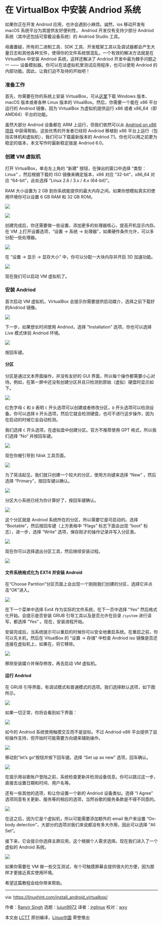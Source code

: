 在 VirtualBox 中安装 Andriod 系统
======

如果你正在开发 Andriod 应用，也许会遇到小麻烦。诚然，ios 移动开发有 macOS 系统平台为其提供友好便利性， Andriod 开发仅有支持少部分 Andriod 系统（其中还包括可穿戴设备系统）的 Andriod Studio 工具。

毋庸置疑，所有的二进制工具、SDK 工具、开发框架工具以及调试器都会产生大量日志和其他各种文件，使得你的文件系统很混乱。一个有效的解决方法就是在 VirtualBox 中安装 Andriod 系统，这样还解决了 Andriod 开发中最为棘手问题之一 —— 设备模拟器。你可以在该虚拟机里测试应用程序，也可以使用 Andriod 的内部功能。因此，让我们迫不及待的开始吧！

### 准备工作

首先，你需要在你的系统上安装 VirtualBox，可从[这里][1]下载 Windows 版本、macOS 版本或者各种 Linux 版本的 VitualBox。然后，你需要一个能在 x86 平台运行的 Andriod 镜像，因为 VirtualBox 为虚拟机提供运行 x86 或者 x86\_64（即 AMD64）平台的功能。

虽然大部分 Andriod 设备都在 ARM 上运行，但我们依然可以从 [Andriod on x86 项目][2] 中获得帮助。这些优秀的开发者已经将 Andriod 移植到 x86 平台上运行（包括实体机和虚拟机），我们可以下载最新版本的 Andriod 7.1。你也可以用之前更为稳定的版本，本文写作时最新稳定版是 Andriod 6.0。

### 创建 VM 虚拟机

打开 VirtualBox，单击左上角的 “新建” 按钮，在弹出的窗口中选择 “类型：Linux” ，然后根据下载的 ISO 镜像来确定版本，x86 对应 “32-bit”，x86_64 对应 “64-bit”，此处选择 “Linux 2.6 / 3.x / 4.x (64-bit)”。

RAM 大小设置为 2 GB 到你系统能提供的最大内存之间。如果你想模拟真实的使用环境你可以设置 6 GB RAM 和 32 GB ROM。

![][3]

![][4]

创建完成后，你还需要做一些设置，添加更多的处理器核心，提高开机显示内存。在 VM 上打开设置选项，“设置 -> 系统 -> 处理器”，如果硬件条件允许，可以多分配一些处理器。

![][5]

在 “设置 -> 显示 -> 显存大小” 中，你可以分配一大块内存并开启 3D 加速功能。

![][6]

现在我们可以启动 VM 虚拟机了。

### 安装 Andriod

首次启动 VM 虚拟机，VirtualBox 会提示你需要提供启动媒介，选择之前下载好的Andriod 镜像。

![][7]

下一步，如果想长时间使用 Andriod，选择 “Installation” 选项，你也可以选择 Live 模式体验 Andriod 环境。

![][8]

按回车键。

#### 分区

分区是通过文本界面操作，并没有友好的 GUI 界面，所以每个操作都需要小心对待。例如，在第一屏中还没有创建分区并且只检测到原始（虚拟）硬盘时显示如下。

![][9]

红色字母 `C` 和 `D` 表明 `C` 开头选项可以创建或者修改分区，`D` 开头选项可以检测设备。你可以选择 `D` 开头选项，然后它就会检测硬盘，也可不进行这步操作，因为在启动的时候它会自动检测。

我们选择 `C` 开头选项，在虚拟盘中创建分区。官方不推荐使用 GPT 格式，所以我们选择 “No” 并按回车键。

![][10]

现在你被引导到 fdisk 工具页面。

![][11]

为了简洁起见，我们就只创建一个较大的分区，使用方向键来选择 “New” ，然后选择 “Primary”，按回车键以确认。

![][12]

分区大小系统已经为你计算好了，按回车键确认。

![][13]

这个分区就是 Andriod 系统所在的分区，所以需要它是可启动的。选择 “Bootable”，然后按回车键（上方表格中 “Flags” 标志下面会出现 “boot” 标志），进一步，选择 “Write” 选项，保存刚才的操作记录并写入分区表。

![][14]

现在你可以选择退出分区工具，然后继续安装过程。

![][15]

#### 文件系统格式化为 EXT4 并安装 Android

在“Choose Partition”分区页面上会出现一个刚刚我们创建的分区，选择它并点击“OK”进入。

![][16]

在下一个菜单中选择 Ext4 作为实际的文件系统，在下一页中选择 “Yes” 然后格式化开始。会提示是否安装 GRUB 引导工具以及是否允许在目录 `/system` 进行读写，都选择 “Yes” 。现在，安装进程开始。

安装完成后，当系统提示可以重启的时候你可以安全地重启系统。在重启之前，你可以先关机，然后在 VitualBox 的 “设置 -> 存储” 中检查 Andriod iso 镜像是否还连接在虚拟机上，如果在，将它移除。

![][17]

移除安装媒介并保存修改，再去启动 VM 虚拟机。

#### 运行 Andriod

在 GRUB 引导界面，有调试模式和普通模式的选项。我们选择默认选项，如下图所示。

![][18]

如果一切正常，你将会看到如下界面：

![][19]

如今的 Andriod 系统使用触摸交互而不是鼠标。不过 Andriod-x86 平台提供了鼠标操作支持，但开始时可能需要方向键来辅助操作。

![][20]

移动到”let’s go“按钮并按下回车键。选择 “Set up as new” 选项，回车确认。

![][21]

在提示用谷歌账户登陆之前，系统检查更新并检测设备信息。你可以跳过这一步，直接去设置日期和时间、用户名等。

还有一些其他的选项，和让你设置一个新的 Andriod 设备类似。选择 “I Agree” 选项同意有关更新、服务等的相应的选项，当然谷歌的服务条款是不得不同意的。

![][22]

在这之后，因为它是个虚拟机，所以可能需要添加额外的 email 账户来设置 “On-body detection”，大部分的选项对我们来说都没有多大作用，因此可以选择 ”All Set“。

接下来，它会提示你选择主屏应用，这个根据个人需求选择。现在我们进入了一个虚拟的 Android 系统。

![][23]

如果你需要在 VM 做一些交互测试，有个可触摸屏幕会提供很大的方便，因为那样才更接近真实使用环境。

希望这篇教程会给你带来帮助。

--------------------------------------------------------------------------------

via: https://linuxhint.com/install_android_virtualbox/

作者：[Ranvir Singh][a]
选题：[lujun9972](https://github.com/lujun9972)
译者：[jrglinux](https://github.com/jrglinux)
校对：[wxy](https://github.com/wxy)

本文由 [LCTT](https://github.com/LCTT/TranslateProject) 原创编译，[Linux中国](https://linux.cn/) 荣誉推出

[a]:https://linuxhint.com/author/sranvir155/
[1]:https://www.virtualbox.org/wiki/Downloads
[2]:http://www.android-x86.org/
[3]:https://linuxhint.com/wp-content/uploads/2018/08/a.png
[4]:https://linuxhint.com/wp-content/uploads/2018/08/a1.png
[5]:https://linuxhint.com/wp-content/uploads/2018/08/a2.png
[6]:https://linuxhint.com/wp-content/uploads/2018/08/a3.png
[7]:https://linuxhint.com/wp-content/uploads/2018/08/a4.png
[8]:https://linuxhint.com/wp-content/uploads/2018/08/a5.png
[9]:https://linuxhint.com/wp-content/uploads/2018/08/a6.png
[10]:https://linuxhint.com/wp-content/uploads/2018/08/a7.png
[11]:https://linuxhint.com/wp-content/uploads/2018/08/a8.png
[12]:https://linuxhint.com/wp-content/uploads/2018/08/a9.png
[13]:https://linuxhint.com/wp-content/uploads/2018/08/a10.png
[14]:https://linuxhint.com/wp-content/uploads/2018/08/a11.png
[15]:https://linuxhint.com/wp-content/uploads/2018/08/a12.png
[16]:https://linuxhint.com/wp-content/uploads/2018/08/a13.png
[17]:https://linuxhint.com/wp-content/uploads/2018/08/a14.png
[18]:https://linuxhint.com/wp-content/uploads/2018/08/a16.png
[19]:https://linuxhint.com/wp-content/uploads/2018/08/a17.png
[20]:https://linuxhint.com/wp-content/uploads/2018/08/a18.png
[21]:https://linuxhint.com/wp-content/uploads/2018/08/a19.png
[22]:https://linuxhint.com/wp-content/uploads/2018/08/a20.png
[23]:https://linuxhint.com/wp-content/uploads/2018/08/a21.png



